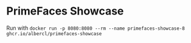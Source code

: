 # PrimeFaces Showcase

Run with `docker run -p 8080:8080 --rm --name primefaces-showcase-8 ghcr.io/albercl/primefaces-showcase`
